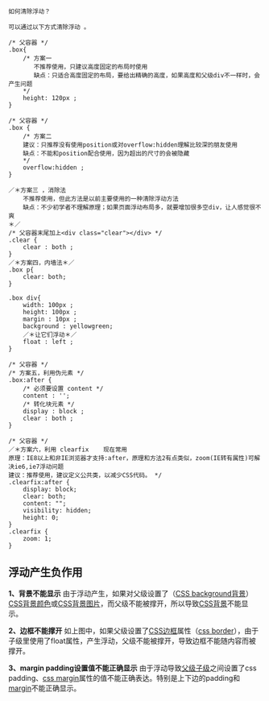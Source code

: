 ```
如何清除浮动？

可以通过以下方式清除浮动 。

/* 父容器 */
.box{
    /* 方案一
       不推荐使用，只建议高度固定的布局时使用
       缺点：只适合高度固定的布局，要给出精确的高度，如果高度和父级div不一样时，会产生问题
    */
    height: 120px ;
}

/* 父容器 */
.box {
    /* 方案二
    建议：只推荐没有使用position或对overflow:hidden理解比较深的朋友使用
    缺点：不能和position配合使用，因为超出的尺寸的会被隐藏
    */
    overflow:hidden ;
}

／＊方案三 ，消除法
    不推荐使用，但此方法是以前主要使用的一种清除浮动方法
    缺点：不少初学者不理解原理；如果页面浮动布局多，就要增加很多空div，让人感觉很不爽
＊／
/* 父容器末尾加上<div class="clear"></div> */
.clear {
    clear : both ;
}
／＊方案四，内墙法＊／
.box p{
	clear: both;
}

.box div{
    width: 100px ;
    height: 100px ;
    margin : 10px ;
    background : yellowgreen;
    ／＊让它们浮动＊／
    float : left ;
}

/* 父容器 */
/* 方案五，利用伪元素 */
.box:after {
    /* 必须要设置 content */
    content : '';
    /* 转化块元素 */
    display : block ;
    clear : both ;
}

/* 父容器 */
／＊方案六，利用 clearfix    现在常用
原理：IE8以上和非IE浏览器才支持:after，原理和方法2有点类似，zoom(IE转有属性)可解决ie6,ie7浮动问题 
建议：推荐使用，建议定义公共类，以减少CSS代码。 */
.clearfix:after {
    display: block;
    clear: both;
    content: "";
    visibility: hidden;
    height: 0;
}
.clearfix {
    zoom: 1;
}
```

## 浮动产生负作用 

**1、背景不能显示**
由于浮动产生，如果对父级设置了（[CSS background背景](http://www.divcss5.com/rumen/r125.shtml)）[CSS背景颜色](http://www.divcss5.com/jiqiao/j369.shtml)或[CSS背景图片](http://www.divcss5.com/jiqiao/j369.shtml)，而父级不能被撑开，所以导致[CSS背景](http://www.divcss5.com/rumen/r125.shtml)不能显示。

**2、边框不能撑开**
如上图中，如果父级设置了[CSS边框](http://www.divcss5.com/rumen/r120.shtml)属性（[css border](http://www.divcss5.com/rumen/r120.shtml)），由于子级里使用了float属性，产生浮动，父级不能被撑开，导致边框不能随内容而被撑开。

**3、margin padding设置值不能正确显示**
由于浮动导致[父级子级](http://www.divcss5.com/rumen/r239.shtml)之间设置了css padding、[css margin](http://www.divcss5.com/rumen/r128.shtml)属性的值不能正确表达。特别是上下边的padding和[margin](http://www.divcss5.com/rumen/r128.shtml)不能正确显示。
